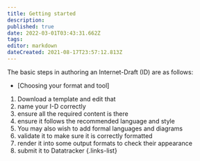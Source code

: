 ```yaml
---
title: Getting started
description: 
published: true
date: 2022-03-01T03:43:31.662Z
tags: 
editor: markdown
dateCreated: 2021-08-17T23:57:12.813Z
---
```


The basic steps in authoring an Internet-Draft (ID) are as follows:

- [Choosing your format and tool]  
1. Download a template and edit that
1. name your I-D correctly
1. ensure all the required content is there
1. ensure it follows the recommended language and style
1. You may also wish to add formal languages and diagrams
1. validate it to make sure it is correctly formatted
1. render it into some output formats to check their appearance
1. submit it to Datatracker
{.links-list}
